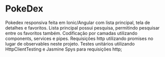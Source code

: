 # PokeDex

Pokedex responsiva feita em Ionic/Angular com lista principal, tela de detalhes e favoritos.
Lista principal possui pesquisa, permitindo pesquisar entre os favoritos também.
Codificação por camadas utilizando components, services e pipes. Requisições http utilizando promises no lugar de observables neste projeto.
Testes unitários utilizando HttpClientTesting e Jasmine Spys para requisições http;